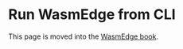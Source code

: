 # Run WasmEdge from CLI

This page is moved into the [WasmEdge book](https://wasmedge.org/book/en/start/cli.html).
